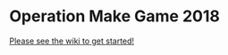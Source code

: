 # Operation Make Game 2018

[Please see the wiki to get started!](https://github.com/epenning/omg2/wiki)
